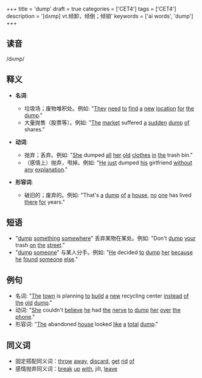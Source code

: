 +++
title = 'dump'
draft = true
categories = ['CET4']
tags = ['CET4']
description = '[dʌmp] vt.倾卸，倾倒；倾销'
keywords = ['ai words', 'dump']
+++

## 读音
/dʌmp/

## 释义
- **名词**:
  - 垃圾场；废物堆积处。例如: "[They](/zh/post/they/) [need](/zh/post/need/) [to](/zh/post/to/) [find](/zh/post/find/) [a](/zh/post/a/) [new](/zh/post/new/) [location](/zh/post/location/) [for](/zh/post/for/) [the](/zh/post/the/) [dump](/zh/post/dump/)."
  - 大量抛售（股票等）。例如: "[The](/zh/post/the/) [market](/zh/post/market/) suffered [a](/zh/post/a/) [sudden](/zh/post/sudden/) [dump](/zh/post/dump/) [of](/zh/post/of/) shares."

- **动词**:
  - 抛弃；丢弃。例如: "[She](/zh/post/she/) dumped [all](/zh/post/all/) [her](/zh/post/her/) [old](/zh/post/old/) [clothes](/zh/post/clothes/) [in](/zh/post/in/) [the](/zh/post/the/) trash bin."
  - （感情上）抛弃，甩掉。例如: "[He](/zh/post/he/) [just](/zh/post/just/) dumped [his](/zh/post/his/) girlfriend [without](/zh/post/without/) [any](/zh/post/any/) [explanation](/zh/post/explanation/)."

- **形容词**:
  - 破旧的；废弃的。例如: "That's [a](/zh/post/a/) [dump](/zh/post/dump/) [of](/zh/post/of/) [a](/zh/post/a/) [house](/zh/post/house/), [no](/zh/post/no/) [one](/zh/post/one/) has lived [there](/zh/post/there/) [for](/zh/post/for/) years."

## 短语
- "[dump](/zh/post/dump/) [something](/zh/post/something/) [somewhere](/zh/post/somewhere/)" 丢弃某物在某处。例如: "Don't [dump](/zh/post/dump/) [your](/zh/post/your/) trash [on](/zh/post/on/) [the](/zh/post/the/) [street](/zh/post/street/)."
- "[dump](/zh/post/dump/) [someone](/zh/post/someone/)" 与某人分手。例如: "[He](/zh/post/he/) decided [to](/zh/post/to/) [dump](/zh/post/dump/) [her](/zh/post/her/) [because](/zh/post/because/) [he](/zh/post/he/) [found](/zh/post/found/) [someone](/zh/post/someone/) [else](/zh/post/else/)."

## 例句
- 名词: "[The](/zh/post/the/) [town](/zh/post/town/) is planning [to](/zh/post/to/) [build](/zh/post/build/) [a](/zh/post/a/) [new](/zh/post/new/) recycling center [instead](/zh/post/instead/) [of](/zh/post/of/) [the](/zh/post/the/) [old](/zh/post/old/) [dump](/zh/post/dump/)."
- 动词: "[She](/zh/post/she/) couldn't [believe](/zh/post/believe/) [he](/zh/post/he/) had [the](/zh/post/the/) [nerve](/zh/post/nerve/) [to](/zh/post/to/) [dump](/zh/post/dump/) [her](/zh/post/her/) [over](/zh/post/over/) [the](/zh/post/the/) [phone](/zh/post/phone/)."
- 形容词: "[The](/zh/post/the/) abandoned [house](/zh/post/house/) looked [like](/zh/post/like/) [a](/zh/post/a/) [total](/zh/post/total/) [dump](/zh/post/dump/)."

## 同义词
- 固定搭配同义词：[throw](/zh/post/throw/) [away](/zh/post/away/), [discard](/zh/post/discard/), [get](/zh/post/get/) [rid](/zh/post/rid/) [of](/zh/post/of/)
- 感情抛弃同义词：[break](/zh/post/break/) [up](/zh/post/up/) [with](/zh/post/with/), jilt, [leave](/zh/post/leave/)
